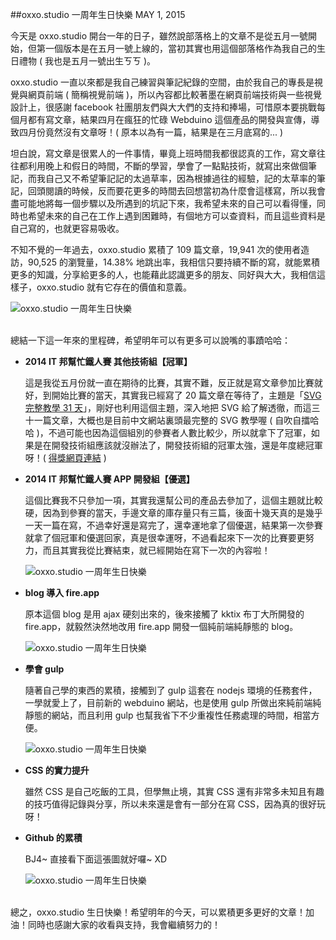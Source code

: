 <!-- @@master  = ../../_layout.html-->

<!-- @@block  =  jsBottom-->

<include src="../../_articles-js.html"></include>

<!-- @@close-->

<!-- @@block  =  css-->

<include src="../../_articles-css.html"></include>

<!-- @@close-->

<!-- @@block  =  articles-social-->

<include src="../../_articles-social.html"></include>

<!-- @@close-->

<!-- @@block  =  articles-footer-->

<include src="../../_articles.html"></include>

<!-- @@close-->

<!-- @@block  =  meta-->

<meta property="article:published_time" content="2015-05-01T00:00:00+01:00">

<meta name="keywords" content="oxxo,oxxo.studio,css,blog,svg">

<meta name="description" content="今天是 oxxo.studio 開台一年的日子，雖然說部落格上的文章不是從五月一號開始，但第一個版本是在五月一號上線的，當初其實也用這個部落格作為我自己的生日禮物 ( 我也是五月一號出生ㄎㄎ )。">

<meta itemprop="name" content="oxxo.studio 一周年生日快樂 - OXXO.STUDIO">

<meta itemprop="image" content="http://www.oxxostudio.tw/img/articles/201505/20150501_01b.png">

<meta itemprop="description" content="今天是 oxxo.studio 開台一年的日子，雖然說部落格上的文章不是從五月一號開始，但第一個版本是在五月一號上線的，當初其實也用這個部落格作為我自己的生日禮物 ( 我也是五月一號出生ㄎㄎ )。">

<meta property="og:title" content="oxxo.studio 一周年生日快樂 - OXXO.STUDIO">

<meta property="og:url" content="http://www.oxxostudio.tw/articles/201505/oxxostudio.html">

<meta property="og:image" content="http://www.oxxostudio.tw/img/articles/201505/20150501_01b.png">

<meta property="og:description" content="今天是 oxxo.studio 開台一年的日子，雖然說部落格上的文章不是從五月一號開始，但第一個版本是在五月一號上線的，當初其實也用這個部落格作為我自己的生日禮物 ( 我也是五月一號出生ㄎㄎ )。">

<title>oxxo.studio 一周年生日快樂 - OXXO.STUDIO</title> 

<!-- @@close-->

<!-- @@block  =  articles-content--> 

##oxxo.studio 一周年生日快樂  <span class="article-date" tag="other"><i></i>MAY 1, 2015</span>

今天是 oxxo.studio 開台一年的日子，雖然說部落格上的文章不是從五月一號開始，但第一個版本是在五月一號上線的，當初其實也用這個部落格作為我自己的生日禮物 ( 我也是五月一號出生ㄎㄎ )。

oxxo.studio 一直以來都是我自己練習與筆記紀錄的空間，由於我自己的專長是視覺與網頁前端 ( 簡稱視覺前端 )，所以內容都比較著墨在網頁前端技術與一些視覺設計上，很感謝 facebook 社團朋友們與大大們的支持和捧場，可惜原本要挑戰每個月都有寫文章，結果四月在瘋狂的忙碌 Webduino 這個產品的開發與宣傳，導致四月份竟然沒有文章呀！( 原本以為有一篇，結果是在三月底寫的... )

坦白說，寫文章是很累人的一件事情，畢竟上班時間我都很認真的工作，寫文章往往都利用晚上和假日的時間，不斷的學習，學會了一點點技術，就寫出來做個筆記，而我自己又不希望筆記記的太過草率，因為根據過往的經驗，記的太草率的筆記，回頭閱讀的時候，反而要花更多的時間去回想當初為什麼會這樣寫，所以我會盡可能地將每一個步驟以及所遇到的坑記下來，我希望未來的自己可以看得懂，同時也希望未來的自己在工作上遇到困難時，有個地方可以查資料，而且這些資料是自己寫的，也就更容易吸收。

不知不覺的一年過去，oxxo.studio 累積了 109 篇文章，19,941 次的使用者造訪，90,525 的瀏覽量，14.38% 地跳出率，我相信只要持續不斷的寫，就能累積更多的知識，分享給更多的人，也能藉此認識更多的朋友、同好與大大，我相信這樣子，oxxo.studio 就有它存在的價值和意義。

![oxxo.studio 一周年生日快樂](/img/articles/201505/20150501_01b.png)

<br/>
總結一下這一年來的里程碑，希望明年可以有更多可以說嘴的事蹟哈哈：

- **2014 IT 邦幫忙鐵人賽 其他技術組【冠軍】**

	這是我從五月份就一直在期待的比賽，其實不難，反正就是寫文章參加比賽就好，到開始比賽的當天，其實我已經寫了 20 篇文章在等待了，主題是「[SVG 完整教學 31 天](http://www.oxxostudio.tw/articles/201410/svg-tutorial.html)」，剛好也利用這個主題，深入地把 SVG 給了解透徹，而這三十一篇文章，大概也是目前中文網站裏頭最完整的 SVG 教學喔 ( 自吹自擂哈哈 )，不過可能也因為這個組別的參賽者人數比較少，所以就拿下了冠軍，如果是在開發技術組應該就沒辦法了，開發技術組的冠軍太強，還是年度總冠軍呀！( [得獎網頁連結](http://ithelp.ithome.com.tw/question/10163245) )

- **2014 IT 邦幫忙鐵人賽 APP 開發組【優選】**

	這個比賽我不只參加一項，其實我還幫公司的產品去參加了，這個主題就比較硬，因為到參賽的當天，手邊文章的庫存量只有三篇，後面十幾天真的是幾乎一天一篇在寫，不過幸好還是寫完了，還幸運地拿了個優選，結果第一次參賽就拿了個冠軍和優選回家，真是很幸運呀，不過看起來下一次的比賽要更努力，而且其實我從比賽結束，就已經開始在寫下一次的內容啦！

	![oxxo.studio 一周年生日快樂](/img/articles/201505/20150501_02.jpg)

- **blog 導入 fire.app**

	原本這個 blog 是用 ajax 硬刻出來的，後來接觸了 kktix 布丁大所開發的 fire.app，就毅然決然地改用 fire.app 開發一個純前端純靜態的 blog。

	![oxxo.studio 一周年生日快樂](/img/articles/201505/20150501_03.jpg)

- **學會 gulp**

	隨著自己學的東西的累積，接觸到了 gulp 這套在 nodejs 環境的任務套件，一學就愛上了，目前新的 webduino 網站，也是使用 gulp 所做出來純前端純靜態的網站，而且利用 gulp 也幫我省下不少重複性任務處理的時間，相當方便。

	![oxxo.studio 一周年生日快樂](/img/articles/201505/20150501_04.jpg)

- **CSS 的實力提升**

	雖然 CSS 是自己吃飯的工具，但學無止境，其實 CSS 還有非常多未知且有趣的技巧值得記錄與分享，所以未來還是會有一部分在寫 CSS，因為真的很好玩呀！

- **Github 的累積**

	BJ4~ 直接看下面這張圖就好囉~ XD

	![oxxo.studio 一周年生日快樂](/img/articles/201505/20150501_05.jpg)

<br/>
總之，oxxo.studio 生日快樂！希望明年的今天，可以累積更多更好的文章！加油！同時也感謝大家的收看與支持，我會繼續努力的！

<!-- @@close-->



